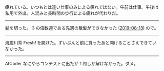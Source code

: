 疲れている。いつもとは違い仕事のみによる疲れではない。午前は仕事。午後は私用で外出。人混みと長時間の歩行による疲れが代わりだ。

---

髪を切った。 3 の倍数週である先週の散髪ができなかった ([2019-08-18][]) ので。

---

海腹川背 Fresh! を開けた。ずいぶんと前に買ったあと開けることさえできていなかった。

---

AtCoder なにやらコンテストに出たが 1 問しか解けなかった。ダメ。

[2019-08-18]: https://blog.bouzuya.net/2019/08/18/
